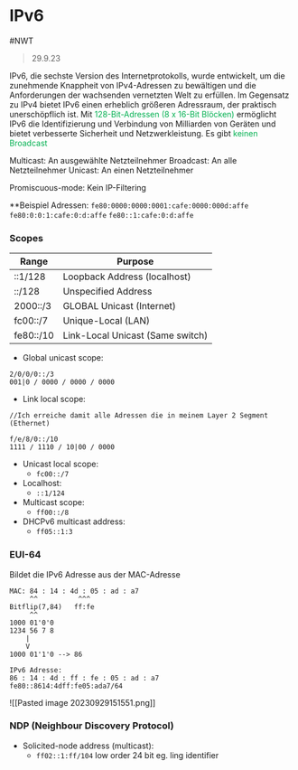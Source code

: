 # IPv6
#NWT 

>29.9.23

IPv6, die sechste Version des Internetprotokolls, wurde entwickelt, um die zunehmende Knappheit von IPv4-Adressen zu bewältigen und die Anforderungen der wachsenden vernetzten Welt zu erfüllen. Im Gegensatz zu IPv4 bietet IPv6 einen erheblich größeren Adressraum, der praktisch unerschöpflich ist. Mit <span style="color:#00b050">128-Bit-Adressen (8 x 16-Bit Blöcken)</span> ermöglicht IPv6 die Identifizierung und Verbindung von Milliarden von Geräten und bietet verbesserte Sicherheit und Netzwerkleistung. Es gibt <span style="color:#00b050">keinen Broadcast</span>

Multicast: An ausgewählte Netzteilnehmer 
Broadcast: An alle Netzteilnehmer
Unicast: An einen Netzteilnehmer

Promiscuous-mode: Kein IP-Filtering

**Beispiel Adressen:
`fe80:0000:0000:0001:cafe:0000:000d:affe`
`fe80:0:0:1:cafe:0:d:affe`
`fe80::1:cafe:0:d:affe`

### Scopes

| Range     | Purpose                          |
| --------- | -------------------------------- |
| ::1/128   | Loopback Address (localhost)     |
| ::/128    | Unspecified Address              |
| 2000::/3  | GLOBAL Unicast (Internet)        |
| fc00::/7  | Unique-Local (LAN)               |
| fe80::/10 | Link-Local Unicast (Same switch) |

- Global unicast scope: 
```
2/0/0/0::/3
001|0 / 0000 / 0000 / 0000
```

- Link local scope:
```
//Ich erreiche damit alle Adressen die in meinem Layer 2 Segment (Ethernet)

f/e/8/0::/10
1111 / 1110 / 10|00 / 0000
```

- Unicast local scope:
	- `fc00::/7`
- Localhost:
	- `::1/124`
- Multicast scope:
	- `ff00::/8`
- DHCPv6 multicast address:
	- `ff05::1:3`


### EUI-64

Bildet die IPv6 Adresse aus der MAC-Adresse 

```
MAC: 84 : 14 : 4d : 05 : ad : a7
	 ^^ 		 ^^^
Bitflip(7,84)	ff:fe
	 ^^
1000 01'0'0
1234 56 7 8
	|
	V
1000 01'1'0 --> 86

IPv6 Adresse:
86 : 14 : 4d : ff : fe : 05 : ad : a7
fe80::8614:4dff:fe05:ada7/64
```

![[Pasted image 20230929151551.png]]

### NDP (Neighbour Discovery Protocol)

- Solicited-node address (multicast):
	- `ff02::1:ff/104` low order 24 bit eg. ling identifier